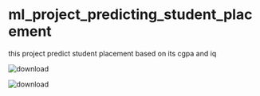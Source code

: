 # ml_project_predicting_student_placement
this project predict student placement based on its cgpa and iq

![download](https://github.com/user-attachments/assets/4144c9eb-f100-427f-82ef-0ed1daac3778)

![download](https://github.com/user-attachments/assets/f147fc21-4b29-4b85-a360-2d69828490dd)
